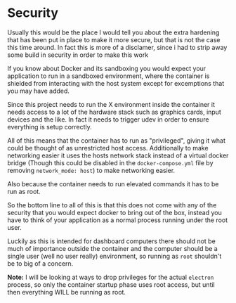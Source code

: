 # Security

Usually this would be the place I would tell you about the extra hardening that has been put in place to make it more secure, but that is not the case this time around.
In fact this is more of a disclamer, since i had to strip away some build in security in order to make this work

If you know about Docker and its sandboxing you would expect your application to run in a sandboxed environment, where the container is shielded from interacting with the host system except for excemptions that you may have added.

Since this project needs to run the X environment inside the container it needs access to a lot of the hardware stack such as graphics cards, input devices and the like. In fact it needs to trigger udev in order to ensure everything is setup correctly.

All of this means that the container has to run as "privileged", giving it what could be thought of as unrestricted host access. Additionally to make networking easier it uses the hosts network stack instead of a virtual docker bridge (Though this could be disabled in the `docker-compose.yml` file by removing `network_mode: host`) to make networking easier.

Also because the container needs to run elevated commands it has to be run as root.

So the bottom line to all of this is that this does not come with any of the security that you would expect docker to bring out of the box, instead you have to think of your application as a normal process running under the root user.

Luckily as this is intended for dashboard computers there should not be much of importance outside the container and the computer should be a single user (well no user really) environment, so running as `root` shouldn't be to big of a concern.

**Note:** I will be looking at ways to drop privileges for the actual `electron` process, so only the container startup phase uses root access, but until then everything WILL be running as root.
